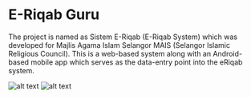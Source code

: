 # E-Riqab Guru

The project is named as Sistem E-Riqab (E-Riqab System) which was developed for Majlis
Agama Islam Selangor MAIS (Selangor Islamic Religious Council). This is a web-based system
along with an Android-based mobile app which serves as the data-entry point into the eRiqab
system.

![alt text](https://github.com/fazeel123/ERiqabGuru/blob/master/guru_1.PNG)
![alt text](https://github.com/fazeel123/ERiqabGuru/blob/master/guru_2.PNG)
